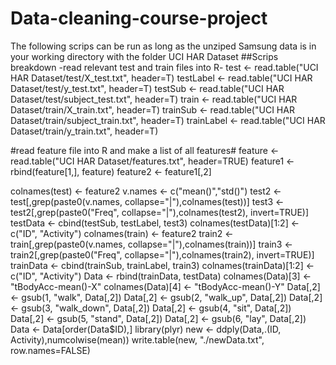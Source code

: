 # Data-cleaning-course-project

The following scrips can be run as long as the unziped Samsung data is in your working directory with the folder UCI HAR Dataset
##Scrips breakdown
-read relevant test and train files into R-
test <- read.table("UCI HAR Dataset/test/X_test.txt", header=T)
testLabel <- read.table("UCI HAR Dataset/test/y_test.txt", header=T)
testSub <- read.table("UCI HAR Dataset/test/subject_test.txt", header=T)
train <- read.table("UCI HAR Dataset/train/X_train.txt", header=T)
trainSub <- read.table("UCI HAR Dataset/train/subject_train.txt", header=T)
trainLabel <- read.table("UCI HAR Dataset/train/y_train.txt", header=T)

#read feature file into R and make a list of all features#
feature <- read.table("UCI HAR Dataset/features.txt", header=TRUE)
feature1 <- rbind(feature[1,], feature)
feature2 <- feature1[,2]

<assign features to the column names of test variables>  
colnames(test) <- feature2

<Extracts only the measurements on the mean and standard deviation of the test Data and adding subject ID and activity labels to the Data> 
v.names <- c("mean()","std()")
test2 <- test[,grep(paste0(v.names, collapse="|"),colnames(test))]
test3 <- test2[,grep(paste0("Freq", collapse="|"),colnames(test2), invert=TRUE)]
testData <- cbind(testSub, testLabel, test3)
colnames(testData)[1:2] <- c("ID", "Activity")

<assign features to the column names of test variables>  
colnames(train) <- feature2

<Extracts only the measurements on the mean and standard deviation of the train Data and adding subject ID and activity labels to the Data> 
train2 <- train[,grep(paste0(v.names, collapse="|"),colnames(train))]
train3 <- train2[,grep(paste0("Freq", collapse="|"),colnames(train2), invert=TRUE)]
trainData <- cbind(trainSub, trainLabel, train3)
colnames(trainData)[1:2] <- c("ID", "Activity")

<merge test and train Data and clean column names>
Data <- rbind(trainData, testData)
colnames(Data)[3] <- "tBodyAcc-mean()-X"
colnames(Data)[4] <- "tBodyAcc-mean()-Y"

<Uses descriptive activity names to name the activities in the data set and sort data by ID>
Data[,2] <- gsub(1, "walk", Data[,2])
Data[,2] <- gsub(2, "walk_up", Data[,2])
Data[,2] <- gsub(3, "walk_down", Data[,2])
Data[,2] <- gsub(4, "sit", Data[,2])
Data[,2] <- gsub(5, "stand", Data[,2])
Data[,2] <- gsub(6, "lay", Data[,2])
Data <- Data[order(Data$ID),]


<creates a  tidy data set with the average of each variable for each activity and each subject>
library(plyr)
new <- ddply(Data,.(ID, Activity),numcolwise(mean))
write.table(new, "./newData.txt", row.names=FALSE)
